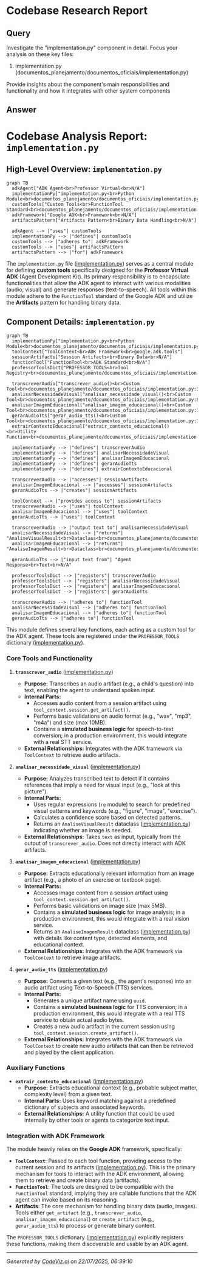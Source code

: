# Codebase Research Report

## Query
Investigate the "implementation.py" component in detail. Focus your analysis on these key files:
1. implementation.py (documentos_planejamento/documentos_oficiais/implementation.py)

Provide insights about the component's main responsibilities and functionality and how it integrates with other system components

## Answer
# Codebase Analysis Report: `implementation.py`

## High-Level Overview: `implementation.py`

```mermaid
graph TB
  adkAgent["ADK Agent<br>Professor Virtual<br>N/A"]
  implementationPy["implementation.py<br>Python Module<br>documentos_planejamento/documentos_oficiais/implementation.py"]
  customTools["Custom Tools<br>FunctionTool Standard<br>documentos_planejamento/documentos_oficiais/implementation.py"]
  adkFramework["Google ADK<br>Framework<br>N/A"]
  artifactsPattern["Artifacts Pattern<br>Binary Data Handling<br>N/A"]

  adkAgent --> |"uses"| customTools
  implementationPy --> |"defines"| customTools
  customTools --> |"adheres to"| adkFramework
  customTools --> |"uses"| artifactsPattern
  artifactsPattern --> |"for"| adkFramework
```


The `implementation.py` file ([implementation.py](documentos_planejamento/documentos_oficiais/implementation.py)) serves as a central module for defining **custom tools** specifically designed for the **Professor Virtual ADK** (Agent Development Kit). Its primary responsibility is to encapsulate functionalities that allow the ADK agent to interact with various modalities (audio, visual) and generate responses (text-to-speech). All tools within this module adhere to the `FunctionTool` standard of the Google ADK and utilize the **Artifacts** pattern for handling binary data.

## Component Details: `implementation.py`

```mermaid
graph TB
  implementationPy["implementation.py<br>Python Module<br>documentos_planejamento/documentos_oficiais/implementation.py"]
  toolContext["ToolContext<br>ADK Framework<br>google.adk.tools"]
  sessionArtifacts["Session Artifacts<br>Binary Data<br>N/A"]
  functionTool["FunctionTool<br>ADK Standard<br>N/A"]
  professorToolsDict["PROFESSOR_TOOLS<br>Tool Registry<br>documentos_planejamento/documentos_oficiais/implementation.py:229"]

  transcreverAudio["transcrever_audio()<br>Custom Tool<br>documentos_planejamento/documentos_oficiais/implementation.py:30"]
  analisarNecessidadeVisual["analisar_necessidade_visual()<br>Custom Tool<br>documentos_planejamento/documentos_oficiais/implementation.py:89"]
  analisarImagemEducacional["analisar_imagem_educacional()<br>Custom Tool<br>documentos_planejamento/documentos_oficiais/implementation.py:130"]
  gerarAudioTts["gerar_audio_tts()<br>Custom Tool<br>documentos_planejamento/documentos_oficiais/implementation.py:186"]
  extrairContextoEducacional["extrair_contexto_educacional()<br>Utility Function<br>documentos_planejamento/documentos_oficiais/implementation.py:210"]

  implementationPy --> |"defines"| transcreverAudio
  implementationPy --> |"defines"| analisarNecessidadeVisual
  implementationPy --> |"defines"| analisarImagemEducacional
  implementationPy --> |"defines"| gerarAudioTts
  implementationPy --> |"defines"| extrairContextoEducacional

  transcreverAudio --> |"accesses"| sessionArtifacts
  analisarImagemEducacional --> |"accesses"| sessionArtifacts
  gerarAudioTts --> |"creates"| sessionArtifacts

  toolContext --> |"provides access to"| sessionArtifacts
  transcreverAudio --> |"uses"| toolContext
  analisarImagemEducacional --> |"uses"| toolContext
  gerarAudioTts --> |"uses"| toolContext

  transcreverAudio --> |"output text to"| analisarNecessidadeVisual
  analisarNecessidadeVisual --> |"returns"| "AnaliseVisualResult<br>Dataclass<br>documentos_planejamento/documentos_oficiais/implementation.py:19"
  analisarImagemEducacional --> |"returns"| "AnaliseImagemResult<br>Dataclass<br>documentos_planejamento/documentos_oficiais/implementation.py:25"

  gerarAudioTts --> |"input text from"| "Agent Response<br>Text<br>N/A"

  professorToolsDict --> |"registers"| transcreverAudio
  professorToolsDict --> |"registers"| analisarNecessidadeVisual
  professorToolsDict --> |"registers"| analisarImagemEducacional
  professorToolsDict --> |"registers"| gerarAudioTts

  transcreverAudio --> |"adheres to"| functionTool
  analisarNecessidadeVisual --> |"adheres to"| functionTool
  analisarImagemEducacional --> |"adheres to"| functionTool
  gerarAudioTts --> |"adheres to"| functionTool
```


This module defines several key functions, each acting as a custom tool for the ADK agent. These tools are registered under the `PROFESSOR_TOOLS` dictionary ([implementation.py](documentos_planejamento/documentos_oficiais/implementation.py:229)).

### Core Tools and Functionality

1.  **`transcrever_audio`** ([implementation.py](documentos_planejamento/documentos_oficiais/implementation.py:30))
    *   **Purpose:** Transcribes an audio artifact (e.g., a child's question) into text, enabling the agent to understand spoken input.
    *   **Internal Parts:**
        *   Accesses audio content from a session artifact using `tool_context.session.get_artifact()`.
        *   Performs basic validations on audio format (e.g., "wav", "mp3", "m4a") and size (max 10MB).
        *   Contains a **simulated business logic** for speech-to-text conversion; in a production environment, this would integrate with a real STT service.
    *   **External Relationships:** Integrates with the ADK framework via `ToolContext` to retrieve audio artifacts.

2.  **`analisar_necessidade_visual`** ([implementation.py](documentos_planejamento/documentos_oficiais/implementation.py:89))
    *   **Purpose:** Analyzes transcribed text to detect if it contains references that imply a need for visual input (e.g., "look at this picture").
    *   **Internal Parts:**
        *   Uses regular expressions (`re` module) to search for predefined visual patterns and keywords (e.g., "figure", "image", "exercise").
        *   Calculates a confidence score based on detected patterns.
        *   Returns an `AnaliseVisualResult` dataclass ([implementation.py](documentos_planejamento/documentos_oficiais/implementation.py:19)) indicating whether an image is needed.
    *   **External Relationships:** Takes `text` as input, typically from the output of `transcrever_audio`. Does not directly interact with ADK artifacts.

3.  **`analisar_imagem_educacional`** ([implementation.py](documentos_planejamento/documentos_oficiais/implementation.py:130))
    *   **Purpose:** Extracts educationally relevant information from an image artifact (e.g., a photo of an exercise or textbook page).
    *   **Internal Parts:**
        *   Accesses image content from a session artifact using `tool_context.session.get_artifact()`.
        *   Performs basic validations on image size (max 5MB).
        *   Contains a **simulated business logic** for image analysis; in a production environment, this would integrate with a real vision service.
        *   Returns an `AnaliseImagemResult` dataclass ([implementation.py](documentos_planejamento/documentos_oficiais/implementation.py:25)) with details like content type, detected elements, and educational context.
    *   **External Relationships:** Integrates with the ADK framework via `ToolContext` to retrieve image artifacts.

4.  **`gerar_audio_tts`** ([implementation.py](documentos_planejamento/documentos_oficiais/implementation.py:186))
    *   **Purpose:** Converts a given text (e.g., the agent's response) into an audio artifact using Text-to-Speech (TTS) services.
    *   **Internal Parts:**
        *   Generates a unique artifact name using `uuid`.
        *   Contains a **simulated business logic** for TTS conversion; in a production environment, this would integrate with a real TTS service to obtain actual audio bytes.
        *   Creates a new audio artifact in the current session using `tool_context.session.create_artifact()`.
    *   **External Relationships:** Integrates with the ADK framework via `ToolContext` to create new audio artifacts that can then be retrieved and played by the client application.

### Auxiliary Functions

*   **`extrair_contexto_educacional`** ([implementation.py](documentos_planejamento/documentos_oficiais/implementation.py:210))
    *   **Purpose:** Extracts educational context (e.g., probable subject matter, complexity level) from a given text.
    *   **Internal Parts:** Uses keyword matching against a predefined dictionary of subjects and associated keywords.
    *   **External Relationships:** A utility function that could be used internally by other tools or agents to categorize text input.

### Integration with ADK Framework

The module heavily relies on the **Google ADK** framework, specifically:
*   **`ToolContext`**: Passed to each tool function, providing access to the current session and its artifacts ([implementation.py](google.adk.tools)). This is the primary mechanism for tools to interact with the ADK environment, allowing them to retrieve and create binary data (artifacts).
*   **`FunctionTool`**: The tools are designed to be compatible with the `FunctionTool` standard, implying they are callable functions that the ADK agent can invoke based on its reasoning.
*   **Artifacts**: The core mechanism for handling binary data (audio, images). Tools either `get_artifact` (e.g., `transcrever_audio`, `analisar_imagem_educacional`) or `create_artifact` (e.g., `gerar_audio_tts`) to process or generate binary content.

The `PROFESSOR_TOOLS` dictionary ([implementation.py](documentos_planejamento/documentos_oficiais/implementation.py:229)) explicitly registers these functions, making them discoverable and usable by an ADK agent.

---
*Generated by [CodeViz.ai](https://codeviz.ai) on 22/07/2025, 06:39:10*
